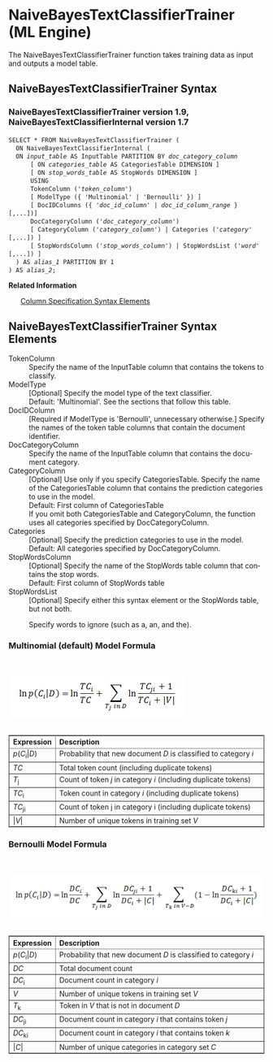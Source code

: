 <html><head></head><body><div class="nested0" aria-labelledby="ariaid-title1" topicindex="1" topicid="umc1507760750165" id="umc1507760750165"><h1 class="title topictitle1" id="ariaid-title1">NaiveBayesTextClassifierTrainer (ML Engine)</h1><div class="body conbody">
<p class="p">The NaiveBayesTextClassifierTrainer function takes training data as input
			and outputs a model table.</p></div><div class="topic reference nested1" aria-labelledby="ariaid-title2" topicindex="2" topicid="qqo1507321550862" xml:lang="en-us" lang="en-us" id="qqo1507321550862">
<h2 class="title topictitle2" id="ariaid-title2">NaiveBayesTextClassifierTrainer Syntax</h2><div class="body refbody"><div class="section" id="qqo1507321550862__section_N1000E_N1000C_N10001">
<h3 class="title sectiontitle">NaiveBayesTextClassifierTrainer version <span>1.9</span>, NaiveBayesTextClassifierInternal version <span>1.7</span></h3><pre class="pre codeblock" xml:space="preserve"><code>SELECT * FROM NaiveBayesTextClassifierTrainer (
  ON NaiveBayesTextClassifierInternal (
  ON <var class="keyword varname">input_table</var> AS InputTable PARTITION BY <var class="keyword varname">doc_category_column</var> 
      [ ON <var class="keyword varname">categories_table</var> AS CategoriesTable DIMENSION ]
      [ ON <var class="keyword varname">stop_words_table</var> AS StopWords DIMENSION ]
      USING
      TokenColumn ('<var class="keyword varname">token_column</var>')
      [ ModelType ({ 'Multinomial' | 'Bernoulli' }) ]
      [ DocIDColumns ({ '<var class="keyword varname">doc_id_column</var>' | <var class="keyword varname">doc_id_column_range</var> }[,...])]
      DocCategoryColumn ('<var class="keyword varname">doc_category_column</var>')
      [ CategoryColumn ('<var class="keyword varname">category_column</var>') | Categories ('<var class="keyword varname">category</var>' [,...]) ]
      [ StopWordsColumn ('<var class="keyword varname">stop_words_column</var>') | StopWordsList ('<var class="keyword varname">word</var>' [,...]) ]
  ) AS <var class="keyword varname">alias_1</var> PARTITION BY 1
) AS <var class="keyword varname">alias_2</var>;</code></pre></div></div><div class="related-links"><div class="linklistheader"><p></p><b>Related Information</b></div>
<ul class="linklist linklist relinfo"><div class="linklistmember"><a href="ndv1557782188375.md">Column Specification Syntax Elements</a></div></ul></div></div><div class="topic reference nested1" aria-labelledby="ariaid-title3" topicindex="3" topicid="sqd1507321614930" xml:lang="en-us" lang="en-us" id="sqd1507321614930">
<h2 class="title topictitle2" id="ariaid-title3">NaiveBayesTextClassifierTrainer Syntax Elements</h2><div class="body refbody"><div class="section" id="sqd1507321614930__section_N10011_N1000E_N10001"><dl class="dl parml"><dt class="dt pt dlterm">TokenColumn</dt><dd class="dd pd">Specify the name of the InputTable column that contains the tokens to classify.</dd><dt class="dt pt dlterm">ModelType</dt><dd class="dd pd">[Optional] Specify the model type of the text classifier.</dd><dd class="dd pd ddexpand">Default: 'Multinomial'. See the sections that follow this table.</dd><dt class="dt pt dlterm">DocIDColumn</dt><dd class="dd pd">[Required if ModelType is 'Bernoulli', unnecessary otherwise.] Specify the names of the token table columns that contain the document identifier.</dd><dt class="dt pt dlterm">DocCategoryColumn</dt><dd class="dd pd">Specify the name of the InputTable column that contains the document category.</dd><dt class="dt pt dlterm">CategoryColumn</dt><dd class="dd pd">[Optional] Use only if you specify CategoriesTable. Specify the name of the CategoriesTable column that contains the prediction categories to use in the model.</dd><dd class="dd pd ddexpand">Default: First column of CategoriesTable</dd><dd class="dd pd ddexpand">If you omit both CategoriesTable and CategoryColumn, the function uses all categories specified by DocCategoryColumn.</dd><dt class="dt pt dlterm">Categories</dt><dd class="dd pd">[Optional] Specify the prediction categories to use in the model.</dd><dd class="dd pd ddexpand">Default: All categories specified by DocCategoryColumn.</dd><dt class="dt pt dlterm">StopWordsColumn</dt><dd class="dd pd">[Optional] Specify the name of the StopWords table column that contains the stop words.</dd><dd class="dd pd ddexpand">Default: First column of StopWords table</dd><dt class="dt pt dlterm">StopWordsList</dt><dd class="dd pd">[Optional] Specify either this syntax element or the StopWords table, but not both.
<p class="p">Specify words to ignore (such as <span>a</span>, <span>an</span>, and <span>the</span>).</p></dd></dl></div><div class="section" id="sqd1507321614930__section_N100D3_N1000C_N10001">
<h3 class="title sectiontitle">Multinomial (default) Model Formula</h3><div class="fig fignone" id="sqd1507321614930__fig_etf_dfc_tw"><div class="caption"></div><br clear="none"></br><img class="image" id="sqd1507321614930__image_vy4_dfc_tw" src="siq1466005549586.png" alt="Formula for multinomial (default) model, used by Machine Learning Engine function NaiveBayesTextClassifierTrainer"></img><br clear="none"></br></div><div class="tablenoborder"><table cellpadding="4" cellspacing="0" summary="" id="sqd1507321614930__table_N100E0_N100D4_N1000C_N10001" class="table" frame="border" border="1" rules="all"><div class="caption"></div><colgroup span="1"><col style="width:16.666666666666664%" span="1"></col><col style="width:83.33333333333334%" span="1"></col></colgroup><thead class="thead" style="text-align:left;"><tr class="row"><th class="entry nocellnorowborder" style="vertical-align:top;" id="d53210e218" rowspan="1" colspan="1">Expression</th><th class="entry cell-norowborder" style="vertical-align:top;" id="d53210e220" rowspan="1" colspan="1">Description</th></tr></thead><tbody class="tbody"><tr class="row"><td class="entry nocellnorowborder" style="vertical-align:top;" headers="d53210e218" rowspan="1" colspan="1"><var class="keyword varname">p</var>(<var class="keyword varname">C</var><span><sub>i</sub></span>|<var class="keyword varname">D</var>)</td><td class="entry cell-norowborder" style="vertical-align:top;" headers="d53210e220" rowspan="1" colspan="1">Probability that new document <var class="keyword varname">D</var> is classified to category <var class="keyword varname">i</var></td></tr><tr class="row"><td class="entry nocellnorowborder" style="vertical-align:top;" headers="d53210e218" rowspan="1" colspan="1"><var class="keyword varname">TC</var></td><td class="entry cell-norowborder" style="vertical-align:top;" headers="d53210e220" rowspan="1" colspan="1">Total token count (including duplicate tokens)</td></tr><tr class="row"><td class="entry nocellnorowborder" style="vertical-align:top;" headers="d53210e218" rowspan="1" colspan="1"><var class="keyword varname">T</var><span><sub>j</sub></span></td><td class="entry cell-norowborder" style="vertical-align:top;" headers="d53210e220" rowspan="1" colspan="1">Count of token <var class="keyword varname">j</var> in category <var class="keyword varname">i</var> (including duplicate tokens)</td></tr><tr class="row"><td class="entry nocellnorowborder" style="vertical-align:top;" headers="d53210e218" rowspan="1" colspan="1"><var class="keyword varname">TC</var><span><sub>i</sub></span></td><td class="entry cell-norowborder" style="vertical-align:top;" headers="d53210e220" rowspan="1" colspan="1">Token count in category <var class="keyword varname">i</var> (including duplicate tokens)</td></tr><tr class="row"><td class="entry nocellnorowborder" style="vertical-align:top;" headers="d53210e218" rowspan="1" colspan="1"><var class="keyword varname">TC</var><span><sub>ji</sub></span></td><td class="entry cell-norowborder" style="vertical-align:top;" headers="d53210e220" rowspan="1" colspan="1">Count of token j in category i (including duplicate tokens)</td></tr><tr class="row"><td class="entry row-nocellborder" style="vertical-align:top;" headers="d53210e218" rowspan="1" colspan="1">|<var class="keyword varname">V</var>|</td><td class="entry cellrowborder" style="vertical-align:top;" headers="d53210e220" rowspan="1" colspan="1">Number of unique tokens in training set <var class="keyword varname">V</var></td></tr></tbody></table></div></div><div class="section" id="sqd1507321614930__section_ft5_s4l_w2b">
<h3 class="title sectiontitle">Bernoulli Model Formula</h3><div class="fig fignone" id="sqd1507321614930__fig_wjl_lfc_tw"><div class="caption"></div><br clear="none"></br><img class="image" id="sqd1507321614930__image_jbt_lfc_tw" src="qqr1466005550184.png" alt="Formula for Bernoulli model, used by Machine Learning Engine function NaiveBayesTextClassifierTrainer"></img><br clear="none"></br></div><div class="tablenoborder"><table cellpadding="4" cellspacing="0" summary="" id="sqd1507321614930__table_N1016E_N100D4_N1000C_N10001" class="table" frame="border" border="1" rules="all"><div class="caption"></div><colgroup span="1"><col style="width:16.666666666666664%" span="1"></col><col style="width:83.33333333333334%" span="1"></col></colgroup><thead class="thead" style="text-align:left;"><tr class="row"><th class="entry nocellnorowborder" style="vertical-align:top;" id="d53210e308" rowspan="1" colspan="1">Expression</th><th class="entry cell-norowborder" style="vertical-align:top;" id="d53210e310" rowspan="1" colspan="1">Description</th></tr></thead><tbody class="tbody"><tr class="row"><td class="entry nocellnorowborder" style="vertical-align:top;" headers="d53210e308" rowspan="1" colspan="1"><var class="keyword varname">p</var>(<var class="keyword varname">C</var><span><sub>i</sub></span>|<var class="keyword varname">D</var>)</td><td class="entry cell-norowborder" style="vertical-align:top;" headers="d53210e310" rowspan="1" colspan="1">Probability that new document <var class="keyword varname">D</var> is classified to category <var class="keyword varname">i</var></td></tr><tr class="row"><td class="entry nocellnorowborder" style="vertical-align:top;" headers="d53210e308" rowspan="1" colspan="1"><var class="keyword varname">DC</var></td><td class="entry cell-norowborder" style="vertical-align:top;" headers="d53210e310" rowspan="1" colspan="1">Total document count</td></tr><tr class="row"><td class="entry nocellnorowborder" style="vertical-align:top;" headers="d53210e308" rowspan="1" colspan="1"><var class="keyword varname">DC</var><span><sub>i</sub></span></td><td class="entry cell-norowborder" style="vertical-align:top;" headers="d53210e310" rowspan="1" colspan="1">Document count in category <var class="keyword varname">i</var></td></tr><tr class="row"><td class="entry nocellnorowborder" style="vertical-align:top;" headers="d53210e308" rowspan="1" colspan="1"><var class="keyword varname">V</var></td><td class="entry cell-norowborder" style="vertical-align:top;" headers="d53210e310" rowspan="1" colspan="1">Number of unique tokens in training set <var class="keyword varname">V</var></td></tr><tr class="row"><td class="entry nocellnorowborder" style="vertical-align:top;" headers="d53210e308" rowspan="1" colspan="1"><var class="keyword varname">T</var><span><sub>k</sub></span></td><td class="entry cell-norowborder" style="vertical-align:top;" headers="d53210e310" rowspan="1" colspan="1">Token in <var class="keyword varname">V</var> that is not in document <var class="keyword varname">D</var></td></tr><tr class="row"><td class="entry nocellnorowborder" style="vertical-align:top;" headers="d53210e308" rowspan="1" colspan="1"><var class="keyword varname">DC</var><span><sub>ji</sub></span></td><td class="entry cell-norowborder" style="vertical-align:top;" headers="d53210e310" rowspan="1" colspan="1">Document count in category <var class="keyword varname">i</var> that contains token <var class="keyword varname">j</var></td></tr><tr class="row"><td class="entry nocellnorowborder" style="vertical-align:top;" headers="d53210e308" rowspan="1" colspan="1"><var class="keyword varname">DC</var><span><sub>ki</sub></span></td><td class="entry cell-norowborder" style="vertical-align:top;" headers="d53210e310" rowspan="1" colspan="1">Document count in category <var class="keyword varname">i</var> that contains token <var class="keyword varname">k</var></td></tr><tr class="row"><td class="entry row-nocellborder" style="vertical-align:top;" headers="d53210e308" rowspan="1" colspan="1">|<var class="keyword varname">C</var>|</td><td class="entry cellrowborder" style="vertical-align:top;" headers="d53210e310" rowspan="1" colspan="1">Number of unique categories in category set <var class="keyword varname">C</var></td></tr></tbody></table></div></div></div></div></div></body></html>
